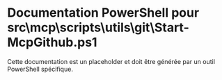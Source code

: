# Documentation PowerShell pour src\mcp\scripts\utils\git\Start-McpGithub.ps1

Cette documentation est un placeholder et doit être générée par un outil PowerShell spécifique.
